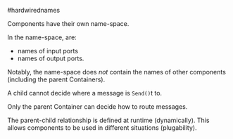 #hardwirednames

Components have their own name-space.

In the name-space, are:
- names of input ports
- names of output ports.

Notably, the name-space does *not* contain the names of other components (including the parent Containers).

A child cannot decide where a message is `Send()`t to.

Only the parent Container can decide how to route messages.

The parent-child relationship is defined at runtime (dynamically).  This allows components to be used in different situations (plugability).

